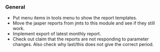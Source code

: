 ### General
- Put menu items in tools menu to show the report templates.
- Move the jasper reports from jmts to this module and see if they still work.
- Implement export of latest monthly report.
- Check out claim that the reports are not responding to parameter changes.
  Also check why last/this does not give the correct period.
